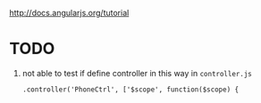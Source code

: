http://docs.angularjs.org/tutorial

# TODO

1. not able to test if define controller in this way in `controller.js`

   `.controller('PhoneCtrl', ['$scope', function($scope) {`

